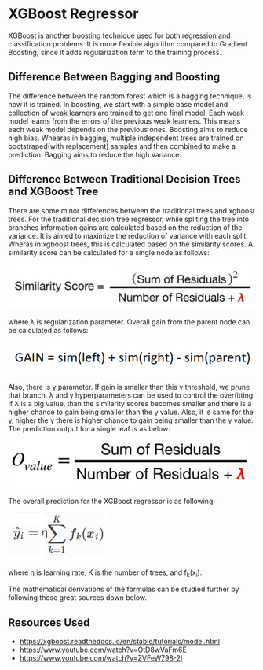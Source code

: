 # XGBoost Regressor
XGBoost is another boosting technique used for both regression and classification problems. It is more flexible algorithm compared to Gradient Boosting, since it adds
regularization term to the training process.

## Difference Between Bagging and Boosting

The difference between the random forest which is a bagging technique, is how it is trained.
In boosting, we start with a simple base model and collection of weak learners are trained to get one final model. Each weak model learns from the errors of the previous
weak learners. This means each weak model depends on the previous ones. Boosting aims to reduce high bias. Whearas in bagging, multiple independent trees are trained on
bootstraped(with replacement) samples and then combined to make a prediction. Bagging aims to reduce the high variance.

## Difference Between Traditional Decision Trees and XGBoost Tree

There are some minor differences between the traditional trees and xgboost trees. For the traditional decision tree regressor, while spliting the tree into branches
information gains are calculated based on the reduction of the variance. It is aimed to maximize the reduction of variance with each split. Wheras in xgboost trees, this
is calculated based on the similarity scores. A similarity score can be calculated for a single node as follows:

<img src="images/similarity-score.png"> 

where &lambda; is regularization parameter. Overall gain from the parent node can be calculated as follows:

<img src="images/gain.png">

Also, there is &gamma; parameter. If gain is smaller than this &gamma; threshold, we prune that branch. &lambda; and &gamma; hyperparameters can be used to control the overfitting.
If &lambda; is a big value, than the similarity scores becomes smaller and there is a higher chance to gain being smaller than the &gamma; value. Also, it is same for the 
&gamma;, higher the &gamma; there is higher chance to gain being smaller than the &gamma; value. The prediction output for a single leaf is as below:

<img src="images/output-value.png">

The overall prediction for the XGBoost regressor is as following:

<img src="images/prediction.png">

where &eta; is learning rate, K is the number of trees, and f<sub>k</sub>(x<sub>i</sub>).

The mathematical derivations of the formulas can be studied further by following these great sources down below. 

## Resources Used
- https://xgboost.readthedocs.io/en/stable/tutorials/model.html
- https://www.youtube.com/watch?v=OtD8wVaFm6E
- https://www.youtube.com/watch?v=ZVFeW798-2I
